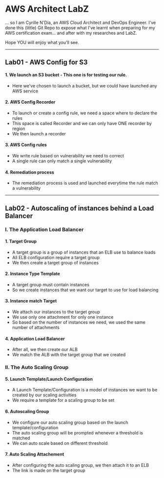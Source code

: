 # AWS Architect LabZ
... so I am Cyrille N'Dia, an AWS Cloud Architect and DevOps Engineer.
I've done this (little) Git Repo to expose what I've learnt when preparing for my AWS certification exam... and after with my researches and LabZ.

Hope YOU will enjoy what you'll see.

---
## Lab01 - AWS Config for S3
#### 1. We launch an S3 bucket - This one is for testing our rule.
- Here we've chosen to launch a bucket, but we could have launched any AWS service

#### 2. AWS Config Recorder
- To launch or create a config rule, we need a space where to declare the rules
- This space is called Recorder and we can only have ONE recorder by region
- We then launch a recorder

#### 3. AWS Config rules
- We write rule based on vulnerability we need to correct
- A single rule can only match a single vulnerability

#### 4. Remediation process
- The remediation process is used and launched everytime the rule match a vulnerability

---
## Lab02 - Autoscaling of instances behind a Load Balancer
### I. The Application Load Balancer
#### 1. Target Group
- A target group is a group of instances that an ELB use to balance loads
- All ELB configuration require a target group
- We then create a target group of instances

#### 2. Instance Type Template
- A target group must contain instances
- So we create instances that we want our target to use for load balancing

#### 3. Instance match Target
- We attach our instances to the target group
- We use only one attachment for only one instance
- So based on the number of instances we need, we used the same number of attachments

#### 4. Application Load Balancer
- After all, we then create our ALB
- We match the ALB with the target group that we created

### II. The Auto Scaling Group

#### 5. Launch Template/Launch Configuration
- A Launch Template/Configuration is a model of instances we want to be created by our scaling activities
- We require a template for a scaling group to be set

#### 6. Autoscaling Group
- We configure our auto scaling group based on the launch template/configuration
- The auto scaling group will be prompted whenever a threshold is matched
- We can auto scale based on different threshold

#### 7. Auto Scaling Attachement
- After configuring the auto scaling group, we then attach it to an ELB
- The link is made on the target group
